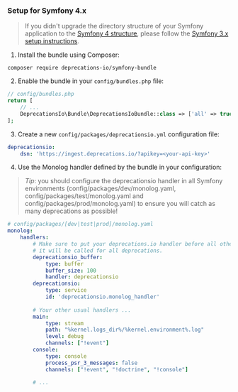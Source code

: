### Setup for Symfony 4.x

> If you didn't upgrade the directory structure of your Symfony application to the 
> [Symfony 4 structure](http://fabien.potencier.org/symfony4-directory-structure.html),
> please follow the [Symfony 3.x setup instructions](setup-3.md).

1. Install the bundle using Composer:

```
composer require deprecations-io/symfony-bundle
```

2. Enable the bundle in your `config/bundles.php` file:

```php
// config/bundles.php
return [
    // ...
    DeprecationsIo\Bundle\DeprecationsIoBundle::class => ['all' => true],
];

```

3. Create a new `config/packages/deprecationsio.yml` configuration file:

```yaml
deprecationsio:
    dsn: 'https://ingest.deprecations.io/?apikey=<your-api-key>'
```

4. Use the Monolog handler defined by the bundle in your configuration:

> *Tip*: you should configure the deprecationsio handler in all Symfony environments
> (config/packages/dev/monolog.yaml, config/packages/test/monolog.yaml and config/packages/prod/monolog.yaml) 
> to ensure you will catch as many deprecations as possible!

```yaml
# config/packages/[dev|test|prod]/monolog.yaml
monolog:
    handlers:
        # Make sure to put your deprecations.io handler before all other handlers to be certain 
        # it will be called for all deprecations.
        deprecationsio_buffer:
            type: buffer
            buffer_size: 100
            handler: deprecationsio
        deprecationsio:
            type: service
            id: 'deprecationsio.monolog_handler'
            
        # Your other usual handlers ...
        main:
            type: stream
            path: "%kernel.logs_dir%/%kernel.environment%.log"
            level: debug
            channels: ["!event"]
        console:
            type: console
            process_psr_3_messages: false
            channels: ["!event", "!doctrine", "!console"]

        # ...
```
